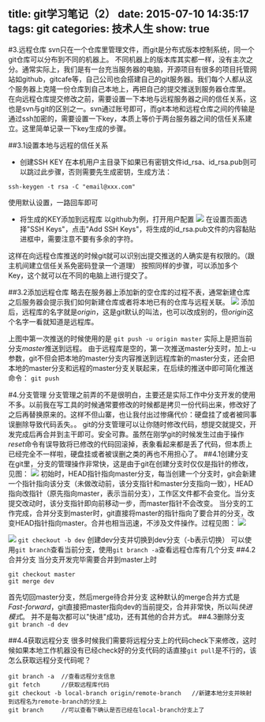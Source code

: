 title: git学习笔记（2）
date: 2015-07-10 14:35:17
tags: git
categories: 技术人生
show: true
---
#3.远程仓库
svn只在一个仓库里管理文件，而git是分布式版本控制系统，同一个git仓库可以分布到不同的机器上。
不同机器上的版本库其实都一样，没有主次之分。通常实际上，我们是有一台充当服务器的电脑，开源项目有很多的项目托管网站如github，gitcafe等，自己公司也会搭建自己的git服务器。我们每个人都从这个服务器上克隆一份仓库到自己本地上，再把自己的提交推送到服务器仓库里。
在向远程仓库提交修改之前，需要设置一下本地与远程服务器之间的信任关系，这也是svn与git的区别之一。svn通过账号即可，而git本地和远程仓库之间的传输是通过ssh加密的，需要设置一下key，本质上等价于两台服务器之间的信任关系建立。这里简单记录一下key生成的步骤。
<!--more-->
##3.1设置本地与远程的信任关系
- 创建SSH KEY
在本机用户主目录下如果已有密钥文件id_rsa、id_rsa.pub则可以跳过此步骤，否则需要先生成密钥，生成方法：
```
ssh-keygen -t rsa -C "email@xxx.com"
```
使用默认设置，一路回车即可
- 将生成的KEY添加到远程库
以github为例，打开用户配置
![](http://ww2.sinaimg.cn/bmiddle/62d95157gw1etxonuntbqj20p60gqta2.jpg)
在设置页面选择"SSH Keys"，点击"Add SSH Keys"，将生成的id_rsa.pub文件的内容黏贴进框中，需要注意不要有多余的字符。

这样在向远程仓库推送的时候git就可以识别出提交推送的人确实是有权限的。（跟主机间建立信任关系免密码登录一个道理）
按照同样的步骤，可以添加多个Key，这个就可以在不同的电脑上进行提交了。

##3.2添加远程仓库
略去在服务器上添加新的空仓库的过程不表，通常新建仓库之后服务器会提示我们如何新建仓库或者将本地已有的仓库与远程关联。
![](http://ww4.sinaimg.cn/bmiddle/62d95157gw1etxp7xfwq3j20g6098jt4.jpg)
添加后，远程库的名字就是*origin*，这是git默认的叫法，也可以改成别的，但*origin*这个名字一看就知道是远程库。

上图中第一次推送的时候使用的是
`git push -u origin master`
实际上是把当前分支*master*推送到远程。
由于远程库是空的，第一次推送master分支时，加上-u参数，git不但会把本地的master分支内容推送到远程库新的master分支，还会把本地的master分支和远程的master分支关联起来，在后续的推送中即可简化推送命令：
`git push`

#4.分支管理
分支管理之前弄的不是很明白，主要还是实际工作中分支开发的使用不多。以前我在写工具的时候通常要修改的时候都是拷贝一份代码出来，修改好了之后再替换原来的。这样不但山寨，也让我付出过惨痛代价：硬盘挂了或者被同事误删除导致代码丢失。。
git的分支管理可以让你随时修改代码，想提交就提交，开发完成后再合并到主干即可。安全可靠。虽然在刚学git的时候发生过由于操作*reset*命令有误导致将已修改的代码回滚掉，表象看起来都是丢了代码，但本质上已经完全不一样啦，硬盘挂或者被误删之类的再也不用担心了。
##4.1创建分支
在git里，分支的管理操作非常快，这是由于git在创建分支时仅仅是指针的修改，见图：
![](http://ww3.sinaimg.cn/thumbnail/62d95157gw1etxpo3n0e5j208d047q2w.jpg)
初始时，HEAD指针指向master分支，每当创建一个分支时，git会新建一个指针指向该分支（未做改动前，该分支指针和master分支指向一致），HEAD指向改指针（原先指向master，表示当前分支），工作区文件都不会变化。当分支提交改动时，该分支指针即向前移动一步，而master指针不会改变。
当分支的工作完成，合并分支到master时，git直接将master的指针指向了要合并的分支，改变HEAD指针指向master。合并也相当迅速，不涉及文件操作。过程见图：
![](http://ww4.sinaimg.cn/bmiddle/62d95157gw1etxpwrt26lj20dq06hmx7.jpg)

![](http://ww2.sinaimg.cn/bmiddle/62d95157gw1etxpwv53w5j20br0660st.jpg)
`git checkout -b dev`
创建dev分支并切换到dev分支（-b表示切换）
可以使用`git branch`查看当前分支，使用`git branch -a`查看远程仓库有几个分支
##4.2合并分支
当分支开发完毕需要合并到master上时
```
git checkout master
git merge dev
```
首先切回master分支，然后merge待合并分支
这种默认的merge合并方式是*Fast-forward*，git直接把master指向dev的当前提交，合并非常快，所以叫*快进模式*。
并不是每次都可以"快进"成功，还有其他的合并方式。
##4.3删除分支
`git branch -d dev`

##4.4获取远程分支
很多时候我们需要将远程分支上的代码check下来修改，这时候如果本地工作机器没有已经check好的分支代码的话直接`git pull`是不行的，该怎么获取远程分支代码呢？
```
git branch -a  //查看远程分支信息
git fetch      //获取远程库代码
git checkout -b local-branch origin/remote-branch   //新建本地分支并映射到远程名为remote-branch的分支上
git branch     //可以查看下确认是否已经在local-branch分支上了
```

